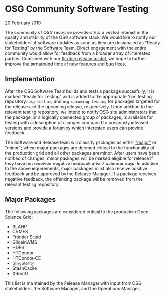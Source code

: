 OSG Community Software Testing
==============================

20 February 2019

The community of OSG resource providers has a vested interest in the quality and stability of the OSG software stack.
We would like to notify our stakeholders of software updates as soon as they are designated as "Ready for Testing" by
the Software Team.
Direct engagement with the entire community would allow for feedback from a broader array of interested parties.
Combined with our [flexible release model](/release/flexible-release-model), we hope to further improve the turnaround
time of new features and bug fixes.

Implementation
--------------

After the OSG Software Team builds and tests a package succesfully, it is marked "Ready for Testing" and is added to the
appropriate Yum testing repository:
`osg-testing` and `osg-upcoming-testing` for packages targeted for the release and the upcoming release, respectively.
Upon addition to the relevant testing repository, we intend to notify OSG site administrators that the package, or a
logically connected group of packages, is available for testing with a description of changes compared to previously
released versions and provide a forum by which interested users can provide feedback.

The Software and Release team will classify packages as either ["major"](#major-packages) or "minor"; where major
packages are deemed critical to the functionality of the production grid and all other packages are minor.
After users have been notified of changes, minor packages will be marked eligible for release if they have not received
negative feedback after 7 calendar days.
In addition to the above requirements, major packages must also receive positive feedback and be approved by the Release
Manager.
If a package receives negative feedback, the offending package will be removed from the relevant testing repository.

Major Packages
--------------

The following packages are considered critical to the production Open Science Grid:

- BLAHP
- CVMFS
- Frontier Squid
- GlideinWMS
- HDFS
- HTCondor
- HTCondor-CE
- Singularity
- StashCache
- XRootD

This list is maintained by the Release Manager with input from OSG stakeholders, the Software Manager, and the
Operations Manager.

